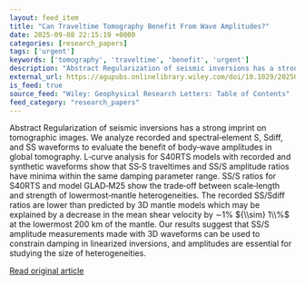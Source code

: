 ```yaml
---
layout: feed_item
title: "Can Traveltime Tomography Benefit From Wave Amplitudes?"
date: 2025-09-08 22:15:19 +0000
categories: [research_papers]
tags: ['urgent']
keywords: ['tomography', 'traveltime', 'benefit', 'urgent']
description: "Abstract Regularization of seismic inversions has a strong imprint on tomographic images"
external_url: https://agupubs.onlinelibrary.wiley.com/doi/10.1029/2025GL115464?af=R
is_feed: true
source_feed: "Wiley: Geophysical Research Letters: Table of Contents"
feed_category: "research_papers"
---
```


Abstract Regularization of seismic inversions has a strong imprint on tomographic images. We analyze recorded and spectral‐element S, Sdiff, and SS waveforms to evaluate the benefit of body‐wave amplitudes in global tomography. L‐curve analysis for S40RTS models with recorded and synthetic waveforms show that SS‐S traveltimes and SS/S amplitude ratios have minima within the same damping parameter range. SS/S ratios for S40RTS and model GLAD‐M25 show the trade‐off between scale‐length and strength of lowermost‐mantle heterogeneities. The recorded SS/Sdiff ratios are lower than predicted by 3D mantle models which may be explained by a decrease in the mean shear velocity by ∼1% ${\\sim} 1\\%$ at the lowermost 200 km of the mantle. Our results suggest that SS/S amplitude measurements made with 3D waveforms can be used to constrain damping in linearized inversions, and amplitudes are essential for studying the size of heterogeneities.

[Read original article](https://agupubs.onlinelibrary.wiley.com/doi/10.1029/2025GL115464?af=R)
